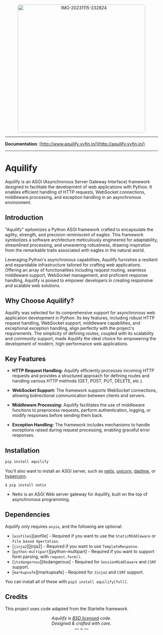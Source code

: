 <div align="center">
  <a href="#"><img src="https://i.ibb.co/hXF5Znx/IMG-20231115-232824.png" alt="IMG-20231115-232824" style="border-radius: 6px;" width="420px" alt="Aquilify"></a>
</div>

---

**Documentation**: [http://www.aquilify.vvfin.in/](http://aquilify.vvfin.in/)

---

# Aquilify

Aquilify is an ASGI (Asynchronous Server Gateway Interface) framework designed to facilitate the development of web applications with Python. It enables efficient handling of HTTP requests, WebSocket connections, middleware processing, and exception handling in an asynchronous environment.

## Introduction
"Aquilify" epitomizes a Python ASGI framework crafted to encapsulate the agility, strength, and precision reminiscent of eagles. This framework symbolizes a software architecture meticulously engineered for adaptability, streamlined processing, and unwavering robustness, drawing inspiration from the remarkable traits associated with eagles in the natural world.

Leveraging Python's asynchronous capabilities, Aquilify furnishes a resilient and expandable infrastructure tailored for crafting web applications. Offering an array of functionalities including request routing, seamless middleware support, WebSocket management, and proficient response handling, Aquilify is poised to empower developers in creating responsive and scalable web solutions.

## Why Choose Aquilify?

Aquilify was selected for its comprehensive support for asynchronous web application development in Python. Its key features, including robust HTTP request handling, WebSocket support, middleware capabilities, and exceptional exception handling, align perfectly with the project's requirements. The simplicity of defining routes, coupled with its scalability and community support, made Aquilify the ideal choice for empowering the development of modern, high-performance web applications.

## Key Features

- **HTTP Request Handling:** Aquilify efficiently processes incoming HTTP requests and provides a structured approach for defining routes and handling various HTTP methods (GET, POST, PUT, DELETE, etc.).

- **WebSocket Support:** The framework supports WebSocket connections, allowing bidirectional communication between clients and servers.

- **Middleware Processing:** Aquilify facilitates the use of middleware functions to preprocess requests, perform authentication, logging, or modify responses before sending them back.

- **Exception Handling:** The framework includes mechanisms to handle exceptions raised during request processing, enabling graceful error responses.

## Installation

```bash
pip install aquilify
```

You'll also want to install an ASGI server, such as [netix](), [uvicorn](http://www.uvicorn.org/), [daphne](https://github.com/django/daphne/), or [hypercorn](https://pgjones.gitlab.io/hypercorn/).

```shell
$ pip install netix
```

- Netix is an ASGI Web server gateway for Aquilify, built on the top of asynchronous programming.
## Dependencies


Aquilify only requires `anyio`, and the following are optional:

* [`aiofiles`][aiofile] - Required if you want to use the `StaticMIddleware` or `File based Opertation`.
* [`jinja2`][jinja2] - Required if you want to use `TemplateResponse`.
* [`python-multipart`][python-multipart] - Required if you want to support form parsing, with `request.form()`.
* [`itsdangerous`][itsdangerous] - Required for `SessionMiddleware` and `CSRF` support.
* [`markupsafe`][markupsafe] - Required for `Jinja2` and `CSRF` support.

You can install all of these with `pip3 install aquilify[full]`.

## Credits
This project uses code adapted from the Starlette framework.

<p align="center"><i>Aquilify is <a href="https://github.com/embrake/aquilify/blob/master/LICENSE">BSD licensed</a> code.<br/>Designed & crafted with care.</i></br>&mdash; ⭐️ &mdash;</p>